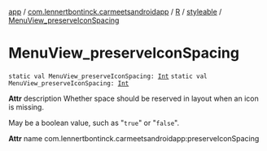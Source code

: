 [app](../../../index.md) / [com.lennertbontinck.carmeetsandroidapp](../../index.md) / [R](../index.md) / [styleable](index.md) / [MenuView_preserveIconSpacing](./-menu-view_preserve-icon-spacing.md)

# MenuView_preserveIconSpacing

`static val MenuView_preserveIconSpacing: `[`Int`](https://kotlinlang.org/api/latest/jvm/stdlib/kotlin/-int/index.html)
`static val MenuView_preserveIconSpacing: `[`Int`](https://kotlinlang.org/api/latest/jvm/stdlib/kotlin/-int/index.html)

**Attr**
description Whether space should be reserved in layout when an icon is missing.

May be a boolean value, such as "`true`" or "`false`".

**Attr**
name com.lennertbontinck.carmeetsandroidapp:preserveIconSpacing

